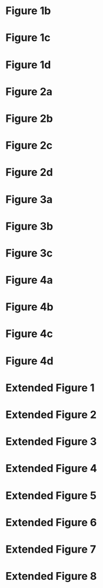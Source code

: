 # Figure 1b
# Figure 1c
# Figure 1d

# Figure 2a
# Figure 2b
# Figure 2c
# Figure 2d

# Figure 3a
# Figure 3b
# Figure 3c

# Figure 4a
# Figure 4b
# Figure 4c
# Figure 4d

# Extended Figure 1
# Extended Figure 2
# Extended Figure 3
# Extended Figure 4
# Extended Figure 5
# Extended Figure 6
# Extended Figure 7
# Extended Figure 8
